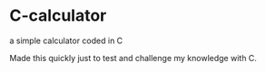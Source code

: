# C-calculator
a simple calculator coded in C

Made this quickly just to test and challenge my knowledge with C.

